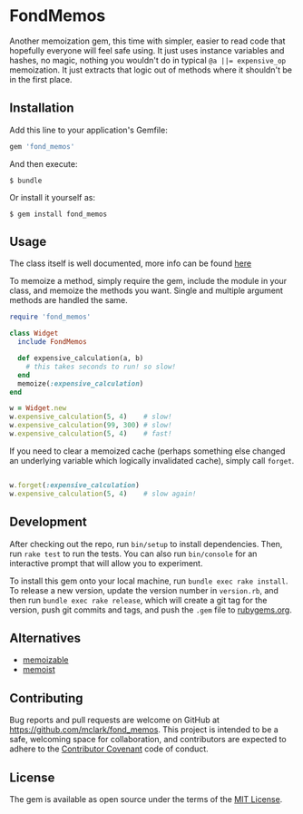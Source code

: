 # FondMemos

Another memoization gem, this time with simpler, easier to read code that hopefully everyone will feel safe using.
It just uses instance variables and hashes, no magic, nothing you wouldn't do in typical `@a ||= expensive_op`
memoization. It just extracts that logic out of methods where it shouldn't be in the first place.

## Installation

Add this line to your application's Gemfile:

```ruby
gem 'fond_memos'
```

And then execute:

    $ bundle

Or install it yourself as:

    $ gem install fond_memos

## Usage

The class itself is well documented, more info can be found [here](lib/fond_memos.rb)

To memoize a method, simply require the gem, include the module in your class, and memoize the methods you want.
Single and multiple argument methods are handled the same.

```ruby
require 'fond_memos'

class Widget
  include FondMemos

  def expensive_calculation(a, b)
    # this takes seconds to run! so slow!
  end
  memoize(:expensive_calculation)
end

w = Widget.new
w.expensive_calculation(5, 4)    # slow!
w.expensive_calculation(99, 300) # slow!
w.expensive_calculation(5, 4)    # fast!
```

If you need to clear a memoized cache (perhaps something else changed an underlying variable
  which logically invalidated cache), simply call `forget`.

```ruby

w.forget(:expensive_calculation)
w.expensive_calculation(5, 4)    # slow again!
```

## Development

After checking out the repo, run `bin/setup` to install dependencies. Then, run `rake test` to run the tests. You can also run `bin/console` for an interactive prompt that will allow you to experiment.

To install this gem onto your local machine, run `bundle exec rake install`. To release a new version, update the version number in `version.rb`, and then run `bundle exec rake release`, which will create a git tag for the version, push git commits and tags, and push the `.gem` file to [rubygems.org](https://rubygems.org).

## Alternatives

* [memoizable](https://github.com/dkubb/memoizable)
* [memoist](https://github.com/matthewrudy/memoist)

## Contributing

Bug reports and pull requests are welcome on GitHub at https://github.com/mclark/fond_memos. This project is intended to be a safe, welcoming space for collaboration, and contributors are expected to adhere to the [Contributor Covenant](http://contributor-covenant.org) code of conduct.


## License

The gem is available as open source under the terms of the [MIT License](http://opensource.org/licenses/MIT).
